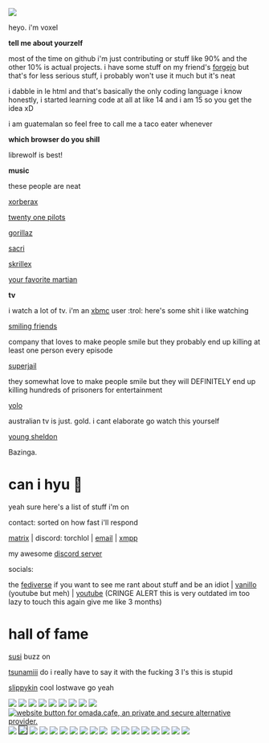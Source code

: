 <a href="https://voxel.is-a.dev/root.html"><img src="https://github.com/Flake6/flake6.github.io/assets/164063937/49e6ec87-b40e-4e43-8261-3b713f27a6ac"></a>

heyo. i'm voxel

**tell me about yourzelf**

most of the time on github i'm just contributing or stuff like 90% and the other 10% is actual projects. i have some stuff on my friend's [forgejo](https://git.gra.phite.ro/the) but that's for less serious stuff, i probably won't use it much but it's neat

i dabble in le html and that's basically the only coding language i know honestly, i started learning code at all at like 14 and i am 15 so you get the idea xD

i am guatemalan so feel free to call me a taco eater whenever

**which browser do you shill**

librewolf is best!

**music**

these people are neat

[xorberax](https://soundcloud.com/xorberax/tracks)

[twenty one pilots](https://open.spotify.com/artist/3YQKmKGau1PzlVlkL1iodx)

[gorillaz](https://open.spotify.com/artist/3AA28KZvwAUcZuOKwyblJQ)

[sacri](https://soundcloud.com/bfditpot)

[skrillex](https://open.spotify.com/artist/5he5w2lnU9x7JFhnwcekXX)

[your favorite martian](https://open.spotify.com/artist/4J6UXkUpIArZbKXhh0cOC2)

**tv**

i watch a lot of tv. i'm an [xbmc](https://kodi.tv) user :trol: here's some shit i like watching

[smiling friends](https://www.imdb.com/title/tt12074628/)

company that loves to make people smile but they probably end up killing at least one person every episode

[superjail](https://www.imdb.com/title/tt1031283/)

they somewhat love to make people smile but they will DEFINITELY end up killing hundreds of prisoners for entertainment

[yolo](https://www.imdb.com/title/tt12058366/)

australian tv is just. gold. i cant elaborate go watch this yourself

[young sheldon](https://en.wikipedia.org/wiki/Young_Sheldon)

Bazinga.

# can i hyu 🥺

yeah sure here's a list of stuff i'm on

contact: sorted on how fast i'll respond

[matrix](https://matrix.to/#/@cold:omada.cafe) | discord: torchlol | [email](mailto:hlvoxel@tuta.io) | [xmpp](xmpp:shakey@teftera.com)

my awesome [discord server](https://dsc.gg/goofygoobers)

socials:

the [fediverse](https://plasmatrap.com/@glorb) if you want to see me rant about stuff and be an idiot | [vanillo](https://vanillo.tv/u/fuBYTeosSlqEzaatnbbKYg) (youtube but meh) | [youtube](https://youtube.com/@ihatedietsoda) (CRINGE ALERT this is very outdated im too lazy to touch this again give me like 3 months)


# hall of fame

[susi](https://www.youtube.com/@MaggiePesky) buzz on

[tsunamiii](https://www.youtube.com/@ShizzOwO) do i really have to say it with the fucking 3 I's this is stupid

[slippykin](https://www.youtube.com/@SlipKinny) cool lostwave go yeah

 <a href="https://ari.lt"><img src="https://camo.githubusercontent.com/05029a0c926c888dabb4482f9eb8ac06ac540a588cd495401e0a52225ed9a3b8/68747470733a2f2f6172692e6c742f62616467652e706e67"></a>
 <a href="https://constellatory.net"><img src="https://constellatory.net/assets/button.png"></a>
 <a href="https://fsky.io"><img src="https://github.com/voxel-im/voxel-im.github.io/assets/164063937/be1c0764-0a9d-4db0-a43f-8bc212cb55fa"></a>
 <a href="https://aagaming.me"><img src="https://github.com/voxel-im/voxel-im.github.io/assets/164063937/10652165-d245-4880-8a48-da2c4e7765af"></a>
 <a href="https://arrayinamatrix.xyz"><img src="https://arrayinamatrix.xyz/res/site/banners/custom/black_88x31.gif"></a>
  <a href="https://trypancakes.com"><img src="https://github.com/voxel-im/voxel-im.github.io/assets/164063937/fb58a146-269d-45c6-81e0-6d27989aff72"></a>
  <a href="https://micro.pages.gay"><img src="https://micro.pages.gay/buttons/micro.png"></a>
  <a href="https://authenyo.xyz"><img src="https://github.com/voxel-im/voxel-im.github.io/assets/164063937/5b2ee765-9d3d-434e-b18a-6d456004ce26"></a>
  <a href="https://sleepy.ink"><img src="https://github.com/voxel-im/voxel-im.github.io/assets/164063937/43cea81d-ff51-4223-978c-3e93c2295c58"></a>
  <a href="https://omada.cafe/"><img src="https://omada.cafe/omada.gif" alt="website button for omada.cafe, an private and secure alternative provider.">
  <a href="https://robin-black.com"><img src="https://github.com/voxel-im/voxel-im.github.io/assets/164063937/76e6a594-348b-495b-84b2-69e0134ba654"></a>
<a href="https://tilde.town/~georgemoody/"><img border="1" src="https://tilde.town/~georgemoody/files/button.png"></a>
<a href="https://maxy.top"><img src="https://s3.plasmatrap.com//7290c7a8-980a-4ef9-8970-d7980744bb61.webp"></a>
<a href="https://beebl.es"><img src="https://github.com/cold360/cold360.github.io/assets/164063937/304f2261-c2d8-4eef-a0f0-123fb38a3c07"></a>
<a href="https://jack.cab"><img src="https://github.com/voxel-im/voxel-im.github.io/assets/164063937/45d61d4d-2cd9-4a4d-a8e9-9ad723e0ad4f"></a>
  <a href="https://ublockorigin.com"><img src="https://trypancakes.com/assets/buttons/ublock.png"></a>
      <a href="https://astrid.tech"><img src="https://github.com/voxel-im/voxel-im.github.io/assets/164063937/9804eea2-7e6d-4bc8-a414-48e9ab6199df"></a>
      <a href="https://gra.phite.ro"><img src="https://github.com/voxel-im/voxel-im.github.io/assets/164063937/e9d5f5eb-b42d-470e-8422-5d75e6bc1bd3"></a>
      <a href="https://blunt.gay"><img src="https://blunt.gay/static/img/badges/bluntgay.png"></a>
      <a href="https://freeplay.floof.company"><img src="https://freeplay.floof.company/assets/buttons/free.gif"></a>
<a href="https://melankorin.net/"><img src="https://melankorin.net/assets/img/buttons/button-2.gif" alt=""></a>
<a href="https://bomberfish.ca"><img src="https://bomberfish.ca/buttons/button.gif"></a>
<a href="https://www.mozilla.org/en-US/firefox/new/"><img src="https://github.com/cold360/cold360.github.io/assets/164063937/ed28d206-04e8-4a6e-89bd-9d79937f198a"></a>
<a href="https://sweetcoffy.pages.gay"><img src="https://sweetcoffy.pages.gay/assets/button.png"></a>
<a href="https://houl.floof.company"><img src="https://houl.floof.company/assets/img/button.png"></a>
<a href="https://charlie.downgraded.uk"><img src="https://github.com/cold360/cold360.github.io/assets/164063937/19f6ad96-31b0-4ceb-a618-43c90958392f"></a>
<a href="https://ultra0.xyz"><img src="https://ultra0.xyz/assets/basement_button-8bb3ccbe62d39618ce72f3ab1e78dd9e32c99f2a.gif"></a>
<a href="https://notnite.com"><img src="https://n2.pm/88x31s/notnite.png"></a>
<a href="https://code.visualstudio.com"><img src="https://notnite.com/buttons/vscbutton.gif"></a>
